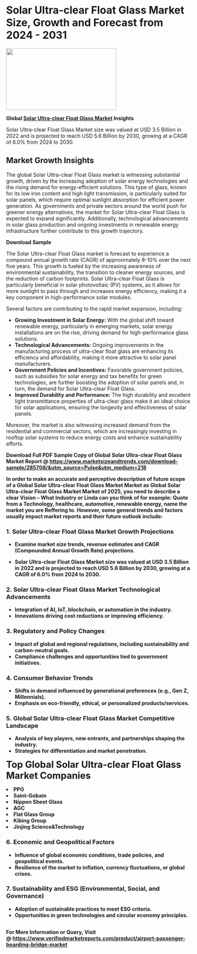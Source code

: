 <H1>Solar Ultra-clear Float Glass Market Size, Growth and Forecast from 2024 - 2031</H1><img class="aligncenter size-medium wp-image-584254" src="https://thirdeyenews.in/wp-content/uploads/2024/09/Global-Market-Research-300x168.jpeg" alt="" width="300" height="168" /><p><strong>Global&nbsp;<a href="https://www.marketsizeandtrends.com/download-sample/285708/&amp;utm_source=Pulse&amp;utm_medium=218">Solar Ultra-clear Float Glass Market</a> Insights</strong></p><p>Solar Ultra-clear Float Glass Market size was valued at USD 3.5 Billion in 2022 and is projected to reach USD 5.6 Billion by 2030, growing at a CAGR of 6.0% from 2024 to 2030.</p><p><h2>Market Growth Insights</h2> <p>The global Solar Ultra-clear Float Glass market is witnessing substantial growth, driven by the increasing adoption of solar energy technologies and the rising demand for energy-efficient solutions. This type of glass, known for its low iron content and high light transmission, is particularly suited for solar panels, which require optimal sunlight absorption for efficient power generation. As governments and private sectors around the world push for greener energy alternatives, the market for Solar Ultra-clear Float Glass is expected to expand significantly. Additionally, technological advancements in solar glass production and ongoing investments in renewable energy infrastructure further contribute to this growth trajectory.</p> <p><strong>Download Sample</strong></p> <p>The Solar Ultra-clear Float Glass market is forecast to experience a compound annual growth rate (CAGR) of approximately 8-10% over the next five years. This growth is fueled by the increasing awareness of environmental sustainability, the transition to cleaner energy sources, and the reduction of carbon footprints. Solar Ultra-clear Float Glass is particularly beneficial in solar photovoltaic (PV) systems, as it allows for more sunlight to pass through and increases energy efficiency, making it a key component in high-performance solar modules.</p> <p>Several factors are contributing to the rapid market expansion, including:</p> <ul> <li><strong>Growing Investment in Solar Energy:</strong> With the global shift toward renewable energy, particularly in emerging markets, solar energy installations are on the rise, driving demand for high-performance glass solutions.</li> <li><strong>Technological Advancements:</strong> Ongoing improvements in the manufacturing process of ultra-clear float glass are enhancing its efficiency and affordability, making it more attractive to solar panel manufacturers.</li> <li><strong>Government Policies and Incentives:</strong> Favorable government policies, such as subsidies for solar energy and tax benefits for green technologies, are further boosting the adoption of solar panels and, in turn, the demand for Solar Ultra-clear Float Glass.</li> <li><strong>Improved Durability and Performance:</strong> The high durability and excellent light transmittance properties of ultra-clear glass make it an ideal choice for solar applications, ensuring the longevity and effectiveness of solar panels.</li> </ul> <p>Moreover, the market is also witnessing increased demand from the residential and commercial sectors, which are increasingly investing in rooftop solar systems to reduce energy costs and enhance sustainability efforts.</p> <p><strong></p><p><span class=""><strong>Download Full PDF Sample Copy of Global Solar Ultra-clear Float Glass Market Report</strong> @ <a href="https://www.marketsizeandtrends.com/download-sample/285708/&amp;utm_source=Pulse&amp;utm_medium=218" target="_blank">https://www.marketsizeandtrends.com/download-sample/285708/&amp;utm_source=Pulse&amp;utm_medium=218</a></span></p><p>In order to make an accurate and perceptive description of future scope of a Global&nbsp;Solar Ultra-clear Float Glass Market Market as Global&nbsp;Solar Ultra-clear Float Glass Market Market of 2025, you need to describe a clear Vision &ndash; What Industry or Linda can you think of for example: Quote from a Technology, healthcare, automotive, renewable energy, name the market you are Reffering to. However, some general trends and factors usually impact market reports and their future outlook include:</p><h3>1.&nbsp;<strong>Solar Ultra-clear Float Glass Market Growth Projections</strong></h3><ul><li>Examine market size trends, revenue estimates and CAGR (Compounded Annual Growth Rate) projections.</li><li><p>Solar Ultra-clear Float Glass Market size was valued at USD 3.5 Billion in 2022 and is projected to reach USD 5.6 Billion by 2030, growing at a CAGR of 6.0% from 2024 to 2030.</p></li></ul><h3>2.&nbsp;<strong>Solar Ultra-clear Float Glass Market Technological Advancements</strong></h3><ul><li>Integration of AI, IoT, blockchain, or automation in the industry.</li><li>Innovations driving cost reductions or improving efficiency.</li></ul><h3>3.&nbsp;<strong>Regulatory and Policy Changes</strong></h3><ul><li>Impact of global and regional regulations, including sustainability and carbon-neutral goals.</li><li>Compliance challenges and opportunities tied to government initiatives.</li></ul><h3>4.&nbsp;<strong>Consumer Behavior Trends</strong></h3><ul><li>Shifts in demand influenced by generational preferences (e.g., Gen Z, Millennials).</li><li>Emphasis on eco-friendly, ethical, or personalized products/services.</li></ul><h3>5.&nbsp;<strong>Global Solar Ultra-clear Float Glass Market Competitive Landscape</strong></h3><ul><li>Analysis of key players, new entrants, and partnerships shaping the industry.</li><li>Strategies for differentiation and market penetration.</li></ul><p data-pm-slice="1 1 []"><span style="color: inherit; font-family: inherit; font-size: 25px;">Top Global Solar Ultra-clear Float Glass Market Companies</span></p><div class="" data-test-id=""><p><li>PPG</li><li> Saint-Gobain</li><li> Nippon Sheet Glass</li><li> AGC</li><li> Flat Glass Group</li><li> Kibing Group</li><li> Jinjing Science&Technology</li></p></div><h3>6.&nbsp;<strong>Economic and Geopolitical Factors</strong></h3><ul><li>Influence of global economic conditions, trade policies, and geopolitical events.</li><li>Resilience of the market to inflation, currency fluctuations, or global crises.</li></ul><h3>7.&nbsp;<strong>Sustainability and ESG (Environmental, Social, and Governance)</strong></h3><ul><li>Adoption of sustainable practices to meet ESG criteria.</li><li>Opportunities in green technologies and circular economy principles.</li></ul><h2><strong style="font-size: 14px;">For More Information or Query, Visit @&nbsp;</strong><a style="background-color: #ffffff; font-size: 14px;" href="https://www.marketsizeandtrends.com/report/solar-ultra-clear-float-glass-market/" target="_blank">https://www.verifiedmarketreports.com/product/airport-passenger-boarding-bridge-market</a></h2>
